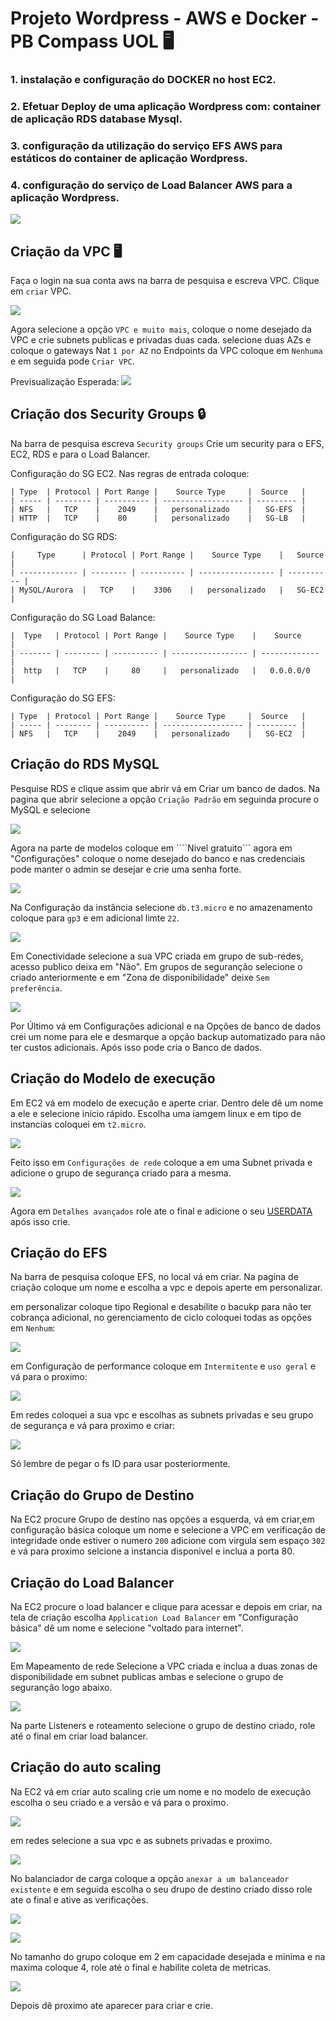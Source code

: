 # Projeto Wordpress - AWS e Docker - PB Compass UOL 🖥️

### 1. instalação e configuração do DOCKER no host EC2.
### 2. Efetuar Deploy de uma aplicação Wordpress com: container de aplicação RDS database Mysql.
### 3. configuração da utilização do serviço EFS AWS para estáticos do container de aplicação Wordpress.
### 4. configuração do serviço de Load Balancer AWS para a aplicação Wordpress.

![](/img/projetoAWS.png)

## Criação da VPC 🖥️

Faça o login na sua conta aws na barra de pesquisa e escreva VPC. Clique em ```criar``` VPC.

![](/img/vpc-criacao.png)

Agora selecione a opção ```VPC e muito mais```, coloque o nome desejado da VPC e crie subnets publicas e privadas duas cada. selecione duas AZs e coloque o gateways Nat ```1 por AZ``` no Endpoints da VPC coloque em ```Nenhuma``` e em seguida pode ```Criar VPC```.

Previsualização Esperada:
![](/img/previsu-vpc.png)

## Criação dos Security Groups 🔒

Na barra de pesquisa escreva ```Security groups``` Crie um security para o EFS, EC2, RDS e para o Load Balancer.

Configuração do SG EC2. Nas regras de entrada coloque:

    | Type  | Protocol | Port Range |    Source Type     |  Source   |
    | ----- | -------- | ---------- | ------------------ | --------- |
    | NFS   |   TCP    |    2049    |   personalizado    |   SG-EFS  |
    | HTTP  |   TCP    |    80      |   personalizado    |   SG-LB   |

Configuração do SG RDS:

    |     Type      | Protocol | Port Range |    Source Type    |   Source   |
    | ------------- | -------- | ---------- | ----------------- | ---------- |
    | MySQL/Aurora  |   TCP    |    3306    |   personalizado   |   SG-EC2   |

Configuração do SG Load Balance:

    |  Type   | Protocol | Port Range |    Source Type    |    Source     |
    | ------- | -------- | ---------- | ----------------- | ------------- |
    |  http   |   TCP    |     80     |   personalizado   |   0.0.0.0/0   |

Configuração do SG EFS:

    | Type  | Protocol | Port Range |    Source Type     |  Source   |
    | ----- | -------- | ---------- | ------------------ | --------- |
    | NFS   |   TCP    |    2049    |   personalizado    |   SG-EC2  |

## Criação do RDS MySQL

Pesquise RDS e clique assim que abrir vá em Criar um banco de dados. Na pagina que abrir selecione a opção ```Criação Padrão``` em seguinda procure o MySQL e selecione

![](/img/rds1.png)

Agora na parte de modelos coloque em ````Nivel gratuito``` agora em "Configurações" coloque o nome desejado do banco e nas credenciais pode manter o admin se desejar e crie uma senha forte.

![](/img/rds2.png)

Na Configuração da instância selecione ```db.t3.micro``` e no amazenamento coloque para ```gp3``` e em adicional limte ```22```.

![](/img/rds3.png)

Em Conectividade selecione a sua VPC criada em grupo de sub-redes, acesso publico deixa em "Não". Em grupos de seguranção selecione o criado anteriormente e em "Zona de disponibilidade" deixe ```Sem preferência```.

![](/img/rds4.png)

Por Último vá em Configurações adicional e na Opções de banco de dados crei um nome para ele e desmarque a opção backup automatizado para não ter custos adicionais. Após isso pode cria o Banco de dados.

## Criação do Modelo de execução

Em EC2 vá em modelo de execução e aperte criar. Dentro dele dê um nome a ele e selecione início rápido. Escolha uma iamgem linux e em tipo de instancias coloquei em ```t2.micro```.

![](/img/ME1.png)

Feito isso em ```Configurações de rede``` coloque a em uma Subnet privada e adicione o grupo de segurança criado para a mesma.

![](/img/ME2.png)

Agora em ```Detalhes avançados``` role ate o final e adicione o seu [USERDATA](/userdata.sh) após isso crie.

## Criação do EFS

Na barra de pesquisa coloque EFS, no local vá em criar. Na pagina de criação coloque um nome e escolha a vpc e depois aperte em personalizar.

[](/img/efs1.png)

em personalizar coloque tipo Regional e desabilite o bacukp para não ter cobrança adicional, no gerenciamento de ciclo coloquei todas as opções em ```Nenhum```:

![](/img/efs2.png)

em Configuração de performance coloque em ```Intermitente``` e ```uso geral``` e vá para o proximo:

![](/img/efs3.png)

Em redes coloquei a sua vpc e escolhas as subnets privadas e seu grupo de segurança e vá para proximo e criar:

![](/img/efs4.png)

Só lembre de pegar o fs ID para usar posteriormente.

## Criação do Grupo de Destino

Na EC2 procure Grupo de destino nas opções a esquerda, vá em criar,em configuração básica coloque um nome e selecione a VPC em verificação de integridade onde estiver o numero ```200``` adicione com virgula sem espaço ```302``` e vá para proximo selcione a instancia disponivel e inclua a porta 80.

## Criação do Load Balancer

Na EC2 procure o load balancer e clique para acessar e depois em criar, na tela de criação escolha ```Application Load Balancer``` em "Configuração básica" dê um nome e selecione "voltado para internet".

![](/img/lb1.png)

Em Mapeamento de rede Selecione a VPC criada e inclua a duas zonas de disponibilidade em subnet publicas ambas e selecione o grupo de seguranção logo abaixo.

![](/img/lb2.png)

Na parte Listeners e roteamento selecione o grupo de destino criado, role até o final em criar load balancer.

## Criação do auto scaling 

Na EC2 vá em criar auto scaling crie um nome e no modelo de execução escolha o seu criado e a versão e vá para o proximo.

![](/img/gas1.png)

em redes selecione a sua vpc e as subnets privadas e proximo.

![](/img/gas2.png)

No balanciador de carga coloque a opção ```anexar a um balanceador existente``` e em seguida escolha o seu drupo de destino criado disso role ate o final e ative as verificações.

![](/img/gas3.png)

![](/img/gas4.png)

No tamanho do grupo coloque em 2 em capacidade desejada e minima e na maxima coloque 4, role até o final e habilite coleta de metricas.

![](/img/gas5.png)

Depois dê proximo ate aparecer para criar e crie.






